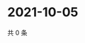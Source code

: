 # 2021-10-05

共 0 条

<!-- BEGIN -->
<!-- 最后更新时间 Tue Oct 05 2021 08:50:54 GMT+0800 (China Standard Time) -->

<!-- END -->
